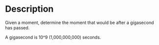 # Description

Given a moment, determine the moment that would be after a gigasecond has passed.

A gigasecond is 10^9 (1,000,000,000) seconds.

